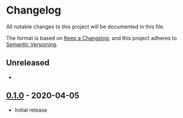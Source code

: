 # Changelog

All notable changes to this project will be documented in this file.

The format is based on [Keep a Changelog](https://keepachangelog.com/en/1.0.0/),
and this project adheres to [Semantic Versioning](https://semver.org/spec/v2.0.0.html).

## Unreleased

-

## [0.1.0](https://github.com/metonym/template-svelte-component/releases/tag/v0.1.0) - 2020-04-05

- Initial release
